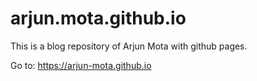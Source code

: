 # arjun.mota.github.io

This is a blog repository of Arjun Mota with github pages.

Go to: https://arjun-mota.github.io